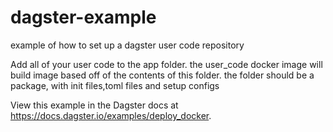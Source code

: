 # dagster-example
example of how to set up a dagster user code repository

Add all of your user code to the app folder. the user_code docker image will build image based off of the contents of this folder. the folder should be a package, with init files,toml files and setup configs

View this example in the Dagster docs at https://docs.dagster.io/examples/deploy_docker.
